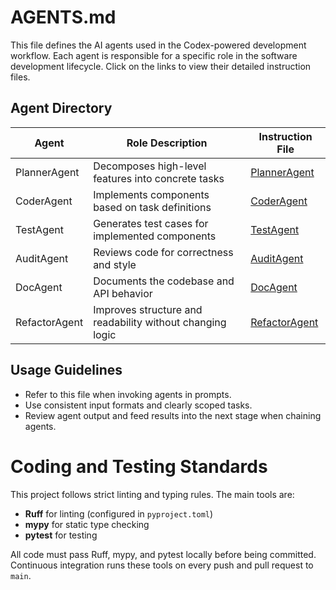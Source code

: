 # AGENTS.md

This file defines the AI agents used in the Codex-powered development workflow. Each agent is responsible for a specific role in the software development lifecycle. Click on the links to view their detailed instruction files.

## Agent Directory

| Agent           | Role Description                                           | Instruction File                  |
|-----------------|------------------------------------------------------------|-----------------------------------|
| PlannerAgent    | Decomposes high-level features into concrete tasks         | [PlannerAgent](agents/PlannerAgent.md) |
| CoderAgent      | Implements components based on task definitions            | [CoderAgent](agents/CoderAgent.md)     |
| TestAgent       | Generates test cases for implemented components            | [TestAgent](agents/TestAgent.md)       |
| AuditAgent      | Reviews code for correctness and style                     | [AuditAgent](agents/AuditAgent.md)     |
| DocAgent        | Documents the codebase and API behavior                    | [DocAgent](agents/DocAgent.md)         |
| RefactorAgent   | Improves structure and readability without changing logic  | [RefactorAgent](agents/RefactorAgent.md) |

## Usage Guidelines

- Refer to this file when invoking agents in prompts.
- Use consistent input formats and clearly scoped tasks.
- Review agent output and feed results into the next stage when chaining agents. 

# Coding and Testing Standards

This project follows strict linting and typing rules. The main tools are:

- **Ruff** for linting (configured in `pyproject.toml`)
- **mypy** for static type checking
- **pytest** for testing

All code must pass Ruff, mypy, and pytest locally before being committed. Continuous integration runs these tools on every push and pull request to `main`.
